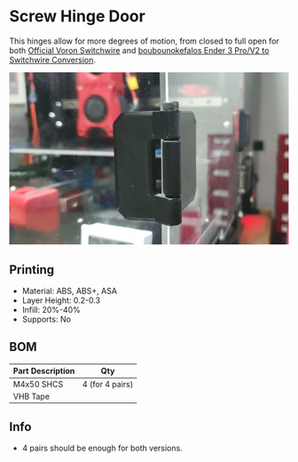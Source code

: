 # Screw Hinge Door

This hinges allow for more degrees of motion, from closed to full open for both [Official Voron Switchwire](https://github.com/VoronDesign/Voron-Switchwire) and [boubounokefalos Ender 3 Pro/V2 to Switchwire Conversion](https://github.com/boubounokefalos/Ender_SW).

![Installed](Images/Install.jpg)

## Printing
* Material: ABS, ABS+, ASA
* Layer Height: 0.2-0.3
* Infill: 20%-40%
* Supports: No

## BOM
  | Part Description | Qty |
  |-----|:----:|
  |M4x50 SHCS|4 (for 4 pairs)|
  |VHB Tape||

## Info
* 4 pairs should be enough for both versions.
